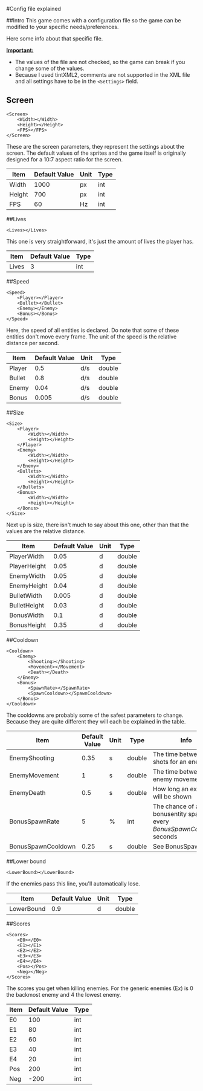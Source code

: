 #Config file explained

##Intro
This game comes with a configuration file so the game can be modified to your specific needs/preferences.

Here some info about that specific file.

**<u>Important:</u>** 
* The values of the file are not checked, so the game can break if you change some of the values.
* Because I used tintXML2, comments are not supported in the XML file and all settings have to be in the `<Settings>` field.

## Screen
```
<Screen>
    <Width></Width>
    <Height></Height>
    <FPS></FPS>
</Screen>
```
These are the screen parameters, they represent the settings about the screen.
The default values of the sprites and the game itself is originally designed for a 10:7 aspect ratio for the screen.

| Item   | Default Value | Unit | Type |
|--------|---------------|------|------|
| Width  | 1000          | px   | int  |
| Height | 700           | px   | int  |
| FPS    | 60            | Hz   | int  |

##Lives
```
<Lives></Lives>
```
This one is very straightforward, it's just the amount of lives the player has.

| Item   | Default Value | Type | 
|--------|---------------|------| 
| Lives  | 3             | int  | 
                           
##Speed                    
```
<Speed>
    <Player></Player>
    <Bullet></Bullet>
    <Enemy></Enemy>
    <Bonus></Bonus>
</Speed>
```
Here, the speed of all entities is declared. Do note that some of these entities don't move every frame.
The unit of the speed is the relative distance per second. 

| Item   | Default Value | Unit | Type   | 
|--------|---------------|------|--------| 
| Player | 0.5           | d/s  | double | 
| Bullet | 0.8           | d/s  | double | 
| Enemy  | 0.04          | d/s  | double | 
| Bonus  | 0.005         | d/s  | double |

##Size
```
<Size>
    <Player>
        <Width></Width>
        <Height></Height>
    </Player>
    <Enemy>
        <Width></Width>
        <Height></Height>
    </Enemy>
    <Bullets>
        <Width></Width>
        <Height></Height>
    </Bullets>
    <Bonus>
        <Width></Width>
        <Height></Height>
    </Bonus>
</Size>
```
Next up is size, there isn't much to say about this one, other than that the values are the relative distance.

| Item         | Default Value | Unit | Type   | 
|--------------|---------------|------|--------| 
| PlayerWidth  | 0.05          | d    | double | 
| PlayerHeight | 0.05          | d    | double |
| EnemyWidth   | 0.05          | d    | double | 
| EnemyHeight  | 0.04          | d    | double |
| BulletWidth  | 0.005         | d    | double | 
| BulletHeight | 0.03          | d    | double |
| BonusWidth   | 0.1           | d    | double | 
| BonusHeight  | 0.35          | d    | double |

##Cooldown
```
<Cooldown>
    <Enemy>
        <Shooting></Shooting>
        <Movement></Movement>
        <Death></Death>
    </Enemy>
    <Bonus>
        <SpawnRate></SpawnRate>
        <SpawnCooldown></SpawnCooldown>
    </Bonus>
</Cooldown>
```
The cooldowns are probably some of the safest parameters to change. 
Because they are quite different they will each be explained in the table.

| Item               | Default Value | Unit | Type   | Info
|--------------------|---------------|------|--------|------
| EnemyShooting      | 0.35          | s    | double | The time between two shots for an enemy
| EnemyMovement      | 1             | s    | double | The time between enemy movements
| EnemyDeath         | 0.5           | s    | double | How long an explosion will be shown
| BonusSpawnRate     | 5             | %    | int    | The chance of a bonusentity spawning every <i>BonusSpawnCooldown</i> seconds
| BonusSpawnCooldown | 0.25          | s    | double | See BonusSpawnRate

##Lower bound
```
<LowerBound></LowerBound>
```
If the enemies pass this line, you'll automatically lose.

| Item         | Default Value | Unit | Type   | 
|--------------|---------------|------|--------| 
| LowerBound   | 0.9           | d    | double | 

##Scores
```
<Scores>
    <E0></E0>
    <E1></E1>
    <E2></E2>
    <E3></E3>
    <E4></E4>
    <Pos></Pos>
    <Neg></Neg>
</Scores>
```
The scores you get when killing enemies. For the generic enemies (E*x*) is 0 the backmost enemy and 4 the lowest enemy.

| Item | Default Value | Type | 
|------|---------------|------| 
| E0   | 100           | int  | 
| E1   | 80            | int  |
| E2   | 60            | int  | 
| E3   | 40            | int  |
| E4   | 20            | int  | 
| Pos  | 200           | int  |
| Neg  | -200          | int  | 
